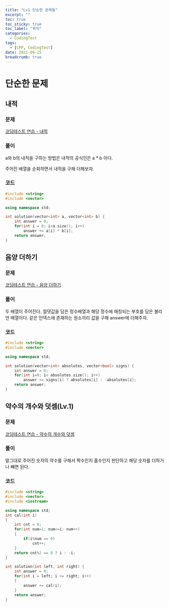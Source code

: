```yaml
---
title: "Lv1 단순한 문제들"
excerpt: ""
toc: true
toc_sticky: true
toc_label: "목차"
categories:
  - CodingTest
tags:
  - [CPP, CodingTest]
date: 2021-09-15
breadcrumb: true
---
```


# 단순한 문제

## 내적

### 문제

[코딩테스트 연습 - 내적](https://programmers.co.kr/learn/courses/30/lessons/70128)

### 풀이

a와 b의 내적을 구하는 방법은 내적의 공식인은 a * b 이다.

주어진 배열을 순회하면서 내적을 구해 더해보자.

### 코드

```cpp
#include <string>
#include <vector>

using namespace std;

int solution(vector<int> a, vector<int> b) {
    int answer = 0;
    for(int i = 0; i<a.size(); i++)
        answer += a[i] * b[i];
    return answer;
}
```

## 음양 더하기

### 문제

[코딩테스트 연습 - 음양 더하기](https://programmers.co.kr/learn/courses/30/lessons/76501)

### 풀이

두 배열이 주어진다. 절댓값을 담은 정수배열과 해당 정수에 매칭되는 부호를 담은 불리언 배열이다. 같은 인덱스에 존재하는 원소끼리 값을 구해 answer에 더해주자.

### 코드

```cpp
#include <string>
#include <vector>

using namespace std;

int solution(vector<int> absolutes, vector<bool> signs) {
    int answer = 0;
    for(int i=0; i< absolutes.size(); i++)
        answer += signs[i] ? absolutes[i] : -absolutes[i];
    return answer;
}
```

## 약수의 개수와 덧셈(Lv.1)

### 문제

[코딩테스트 연습 - 약수의 개수와 덧셈](https://programmers.co.kr/learn/courses/30/lessons/77884)

### 풀이

말그대로 주어진 숫자의 약수를 구해서 짝수인지 홀수인지 판단하고 해당 숫자를 더하거나 빼면 된다.

### 코드

```cpp
#include <string>
#include <vector>
#include <iostream>

using namespace std;
int cal(int i)
{
    int cnt = 0;
    for(int num=1; num<=i; num++)
    {
        if(i%num == 0)
            cnt++;
    }
    return cnt%2 == 0 ? i : -i; 
}

int solution(int left, int right) {
    int answer = 0;
    for(int i = left; i <= right; i++)
    {
        answer += cal(i);
    }
    return answer;
}
```